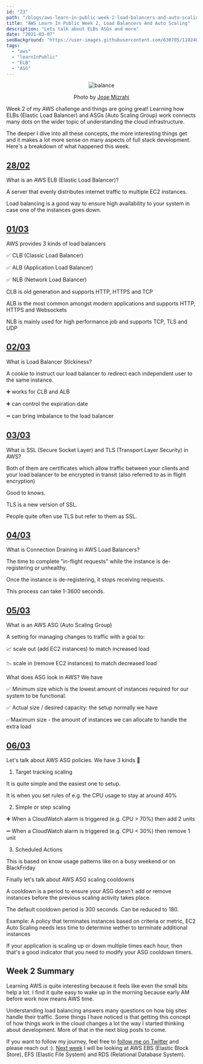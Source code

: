 ```yaml
---
id: "23"
path: "/blogs/aws-learn-in-public-week-2-load-balancers-and-auto-scaling"
title: "AWS Learn In Public Week 2, Load Balancers And Auto Scaling"
description: "Lets talk about ELBs ASGs and more"
date: "2021-03-07"
seoBackground: "https://user-images.githubusercontent.com/630705/110246739-b4182000-7f60-11eb-8663-c8a70db1bf51.jpg"
tags:
  - "aws"
  - "learnInPublic"
  - "ELB"
  - "ASG"
---
```


<p align="center">
  <img src="https://user-images.githubusercontent.com/630705/110246739-b4182000-7f60-11eb-8663-c8a70db1bf51.jpg"
    alt="balance">
  </img>
  <p align="center">
    Photo by <a
      href="https://unsplash.com/@josemizrahi"
      target=”_blank” rel="noopener noreferrer">Jose Mizrahi</a>
  </p>
</p>

Week 2 of my AWS challenge and things are going great! Learning how ELBs (Elastic Load Balancer) and ASGs (Auto Scaling Group) work connects many dots on the wider topic of understanding the cloud infrastructure.

The deeper I dive into all these concepts, the more interesting things get and it makes a lot more sense on many aspects of full stack development. Here's a breakdown of what happened this week.

## <a href="https://twitter.com/harrisgeo88/status/1366012293272670213" target=”_blank” rel="noopener noreferrer">28/02</a>

What is an AWS ELB (Elastic Load Balancer)?

A server that evenly distributes internet traffic to multiple EC2 instances.

Load balancing is a good way to ensure high availability to your system in case one of the instances goes down.

## <a href="https://twitter.com/harrisgeo88/status/1366373185386553346" target=”_blank” rel="noopener noreferrer">01/03</a>

AWS provides 3 kinds of load balancers

✅ CLB (Classic Load Balancer)

✅ ALB (Application Load Balancer)

✅ NLB (Network Load Balancer)

CLB is old generation and supports HTTP, HTTPS and TCP

ALB is the most common amongst modern applications and supports HTTP, HTTPS and Websockets

NLB is mainly used for high performance job and supports TCP, TLS and UDP

## <a href="https://twitter.com/harrisgeo88/status/1366737569006817286" target=”_blank” rel="noopener noreferrer">02/03</a>

What is Load Balancer Stickiness?

A cookie to instruct our load balancer to redirect each independent user to the same instance.

➕ works for CLB and ALB

➕ can control the expiration date

➖ can bring imbalance to the load balancer

## <a href="https://twitter.com/harrisgeo88/status/1367097946307633152" target=”_blank” rel="noopener noreferrer">03/03</a>

What is SSL (Secure Socket Layer) and TLS (Transport Layer Security) in AWS?

Both of them are certificates which allow traffic between your clients and your load balancer to be encrypted in transit (also referred to as in flight encryption)

Good to knows.

TLS is a new version of SSL.

People quite often use TLS but refer to them as SSL.

## <a href="https://twitter.com/harrisgeo88/status/1367460083089641474" target=”_blank” rel="noopener noreferrer">04/03</a>

What is Connection Draining in AWS Load Balancers?

The time to complete "in-flight requests" while the instance is de-registering or unhealthy.

Once the instance is de-registering, it stops receiving requests.

This process can take 1-3600 seconds.

## <a href="https://twitter.com/harrisgeo88/status/1367844869331247106" target=”_blank” rel="noopener noreferrer">05/03</a>

What is an AWS ASG (Auto Scaling Group)

A setting for managing changes to traffic with a goal to:

📈 scale out (add EC2 instances) to match increased load

📉 scale in (remove EC2 instances) to match decreased load

What does ASG look in AWS? We have

✅ Minimum size which is the lowest amount of instances required for our system to be functional.

✅ Actual size / desired capacity: the setup normally we have

 ✅Maximum size - the amount of instances we can allocate to handle the extra load

## <a href="https://twitter.com/harrisgeo88/status/1368184857793163266" target=”_blank” rel="noopener noreferrer">06/03</a>

Let's talk about AWS ASG policies. We have 3 kinds 💈

1. Target tracking scaling

It is quite simple and the easiest one to setup.

It is when you set rules of e.g. the CPU usage to stay at around 40%

2.  Simple or step scaling

➕ When a CloudWatch alarm is triggered (e.g. CPU > 70%) then add 2 units

➖ When a CloudWatch alarm is triggered (e.g. CPU < 30%) then remove 1 unit

3. Scheduled Actions

This is based on know usage patterns like on a busy weekend or on BlackFriday

Finally let's talk about AWS ASG scaling cooldowns

A cooldown is a period to ensure your ASG doesn't add or remove instances before the previous scaling activity takes place.

The default cooldown period is 300 seconds. Can be reduced to 180.

Example: A policy that terminates instances based on criteria or metric, EC2 Auto Scaling needs less time to determine wether to terminate additional instances

If your application is scaling up or down multiple times each hour, then that's a good indicator that you need to modify your ASG cooldown timers.

## Week 2 Summary

Learning AWS is quite interesting because it feels like even the small bits help a lot. I find it quite easy to wake up in the morning because early AM before work now means AWS time.

Understanding load balancing answers many questions on how big sites handle their traffic. Some things I have noticed is that getting this concept of how things work in the cloud changes a lot the way I started thinking about development. More of that in the next blog posts to come.

If you want to follow my journey, feel free to <a href="https://twitter.com/harrisgeo88" target=”_blank” rel="noopener noreferrer">follow me on Twitter</a> and please reach out :). <a href="/blogs/aws-learn-in-public-week-3-ebs-efs-rds-and-elasticache">Next week</a> I will be looking at AWS EBS (Elastic Block Store), EFS (Elastic File System) and RDS (Relational Database System).